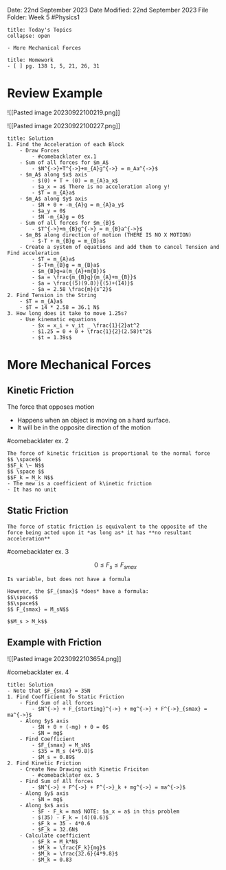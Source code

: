 Date: 22nd September 2023
Date Modified: 22nd September 2023
File Folder: Week 5
#Physics1

```ad-abstract
title: Today's Topics
collapse: open

- More Mechanical Forces

```

```ad-note
title: Homework
- [ ] pg. 138 1, 5, 21, 26, 31
```

# Review Example

![[Pasted image 20230922100219.png]]

![[Pasted image 20230922100227.png]]



```ad-check 
title: Solution
1. Find the Acceleration of each Block
	- Draw Forces
		- #comebacklater ex.1
	- Sum of all forces for $m_A$
		- $N^{->}+T^{->}+m_{A}g^{->} = m_Aa^{->}$
	- $m_A$ along $x$ axis
		- $(0) + T + (0) = m_{A}a_x$
		- $a_x = a$ There is no acceleration along y!
		- $T = m_{A}a$
	- $m_A$ along $y$ axis
		- $N + 0 + -m_{A}g = m_{A}a_y$
		- $a_y = 0$
		- $N -m_{A}g = 0$
	- Sum of all forces for $m_{B}$
		- $T^{->}+m_{B}g^{->} = m_{B}a^{->}$
	- $m_B$ along direction of motion (THERE IS NO X MOTION)
		- $-T + m_{B}g = m_{B}a$
	- Create a system of equations and add them to cancel Tension and Find acceleration
		- $T = m_{A}a$
		- $-T+m_{B}g = m_{B}a$
		- $m_{B}g=a(m_{A}+m{B})$
		- $a = \frac{m_{B}g}{m_{A}+m_{B}}$
		- $a = \frac{(5)(9.8)}{(5)+(14)}$
		- $a = 2.58 \frac{m}{s^2}$
2. Find Tension in the String
	- $T = m_{A}a$
	- $T = 14 * 2.58 = 36.1 N$
3. How long does it take to move 1.25s?
	- Use kinematic equations
		- $x = x_i + v_it _ \frac{1}{2}at^2
		- $1.25 = 0 + 0 + \frac{1}{2}(2.58)t^2$
		- $t = 1.39s$
```

# More Mechanical Forces

## Kinetic Friction

The force that opposes motion
- Happens when an object is moving on a hard surface.
- It will be in the opposite direction of the motion

#comebacklater ex. 2

```ad-important
The force of kinetic fricition is proportional to the normal force
$$ \space$$
$$F_k \~ N$$
$$ \space $$
$$F_k = M_k N$$
- The mew is a coefficient of k\inetic friction
- It has no unit
```

## Static Friction

```ad-note
The force of static friction is equivalent to the opposite of the force being acted upon it *as long as* it has **no resultant acceleration**
```

#comebacklater ex. 3

$$0 \le F_s \le F_{smax}$$
```ad-warning
Is variable, but does not have a formula
```

```ad-important
However, the $F_{smax}$ *does* have a formula:
$$\space$$
$$\space$$
$$ F_{smax} = M_sN$$
```

```ad-note
$$M_s > M_k$$
```

## Example with Friction

![[Pasted image 20230922103654.png]]

#comebacklater ex. 4

```ad-check
title: Solution
- Note that $F_{smax} = 35N
1. Find Coefficient fo Static Friction
	- Find Sum of all forces
		- $N^{->} + F_{starting}^{->} + mg^{->} + F^{->}_{smax} = ma^{->}$
	- Along $y$ axis
		- $N + 0 + (-mg) + 0 = 0$
		- $N = mg$
	- Find Coefficient
		- $F_{smax} = M_sN$
		- $35 = M_s (4*9.8)$
		- $M_s = 0.89$
2. Find Kinetic Friction
	- Create New Drawing with Kinetic Friciton
		- #comebacklater ex. 5
	- Find Sum of All forces
		- $N^{->} + F^{->} + F^{->}_k + mg^{->} = ma^{->}$
	- Along $y$ axis
		- $N = mg$
	- Along $x$ axis
		- $F - F_k = ma$ NOTE: $a_x = a$ in this problem
		- $(35) - F_k = (4)(0.6)$
		- $F_k = 35 - 4*0.6
		- $F_k = 32.6N$
	- Calculate coefficient
		- $F_k = M_k*N$
		- $M_k = \frac{F_k}{mg}$
		- $M_k = \frac{32.6}{4*9.8}$
		- $M_k = 0.83
```

